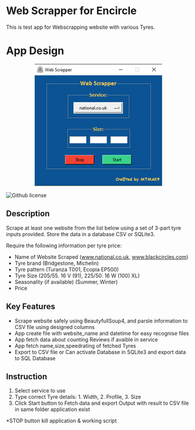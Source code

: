 # Web Scrapper for Encircle
This is test app for Webscrapping website with various Tyres.

# App Design
<p align="center">
  <img src="https://github.com/mtmak9/Encircle-Python-Test/blob/Projects/App_design.png" alt="Banner"/>
</p>

![Github license](https://img.shields.io/github/license/mtmak9/Encircle-Python-Test)

## Description
Scrape at least one website from the list below using a set
of 3-part tyre inputs provided. Store the data in a database CSV or SQLite3.

Require the following information per tyre price:
- Name of Website Scraped (www.national.co.uk, www.blackcircles.com)
- Tyre brand (Bridgestone, Michelin)
- Tyre pattern (Turanza T001, Ecopia EP500)
- Tyre Size (205/55. 16 V (91), 225/50. 16 W (100) XL)
- Seasonality (if available) (Summer, Winter)
- Price

## Key Features
- Scrape website safely using BeautyfullSoup4, and parsle information to CSV file using designed columns
- App create file with website_name and datetime for easy recognise files
- App fetch data about counting Reviews if avaible in service
- App fetch name,size,speedrating of fetched Tyres
- Export to CSV file or Can activate Database in SQLite3 and export data to SQL Database

## Instruction
1. Select service to use
2. Type correct Tyre details: 1. Width, 2. Profile, 3. Size
3. Click Start button to Fetch data and export Output with result to CSV file in same folder application exist

*STOP button kill application & working script


